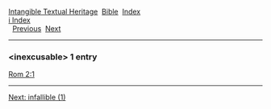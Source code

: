 [Intangible Textual Heritage](../../index)  [Bible](../index) 
[Index](index)   
[i Index](_i_)  
  [Previous](c05813)  [Next](c05815) 

------------------------------------------------------------------------

### &lt;inexcusable&gt; 1 entry

[Rom 2:1](../kjv/rom002.htm#001)  

------------------------------------------------------------------------

[Next: infallible (1)](c05815)
